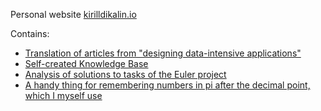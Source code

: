 Personal website [kirilldikalin.io](https://kirilldikalin.github.io/kirilldikalin.io/)

Contains:

- [Translation of articles from "designing data-intensive applications"](https://kirilldikalin.github.io/kirilldikalin.io/translation_of_articles/translation_of_articles.html)
- [Self-created Knowledge Base](https://kirilldikalin.github.io/kirilldikalin.io/knowlege_base/iKnowledge_base.html)
- [Analysis of solutions to tasks of the Euler project](https://kirilldikalin.github.io/kirilldikalin.io/knowlege_base/iKnowledge_base.html)
- [A handy thing for remembering numbers in pi after the decimal point, which I myself use](https://kirilldikalin.github.io/kirilldikalin.io/brain.html)